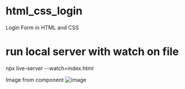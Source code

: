 # html_css_login
Login Form in HTML and CSS

# run local server with watch on file
npx live-server --watch=index.html 

Image from component
![image](https://github.com/user-attachments/assets/9413112f-c6ab-480c-8fb7-57de3f31190d)
